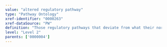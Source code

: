 ```yaml
---
value: "altered regulatory pathway"
type: "Pathway Ontology"
xref-identifier: "0000263"
xref-dataSource: "PW"
definition: "Those regulatory pathways that deviate from what their normal course should be. Aberrant regulatory pathways, alone or in combination with other pathways underlie many conditions, disorders and/or diseases."
level: "Level 2"
parents: ['0000004']
---
```

